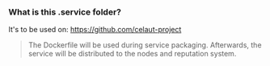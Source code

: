 ### What is this .service folder?

It's to be used on: https://github.com/celaut-project

> The Dockerfile will be used during service packaging. Afterwards, the service will be distributed to the nodes and reputation system.
